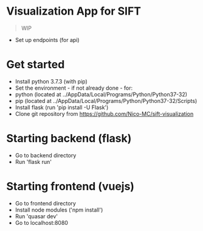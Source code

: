 # Visualization App for SIFT

> WIP
  - Set up endpoints (for api)


# Get started
- Install python 3.7.3 (with pip)
- Set the environment - if not already done - for:
- python (located at ../AppData/Local/Programs/Python/Python37-32)
- pip (located at ../AppData/Local/Programs/Python/Python37-32/Scripts)
- Install flask (run 'pip install -U Flask')
- Clone git repository from https://github.com/Nico-MC/sift-visualization

# Starting backend (flask)
- Go to backend directory
- Run 'flask run'

# Starting frontend (vuejs)
- Go to frontend directory
- Install node modules ('npm install')
- Run 'quasar dev'
- Go to localhost:8080
